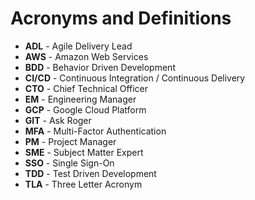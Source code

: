 # Acronyms and Definitions

- **ADL** - Agile Delivery Lead
- **AWS** - Amazon Web Services
- **BDD** - Behavior Driven Development
- **CI/CD** - Continuous Integration / Continuous Delivery
- **CTO** - Chief Technical Officer
- **EM** - Engineering Manager
- **GCP** - Google Cloud Platform
- **GIT** - Ask Roger
- **MFA** - Multi-Factor Authentication
- **PM** - Project Manager
- **SME** - Subject Matter Expert
- **SSO** - Single Sign-On
- **TDD** - Test Driven Development
- **TLA** - Three Letter Acronym
